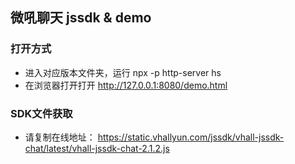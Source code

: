 ## 微吼聊天 jssdk & demo
### 打开方式
- 进入对应版本文件夹，运行 npx -p http-server hs
- 在浏览器打开打开 http://127.0.0.1:8080/demo.html

### SDK文件获取
- 请复制在线地址： https://static.vhallyun.com/jssdk/vhall-jssdk-chat/latest/vhall-jssdk-chat-2.1.2.js

